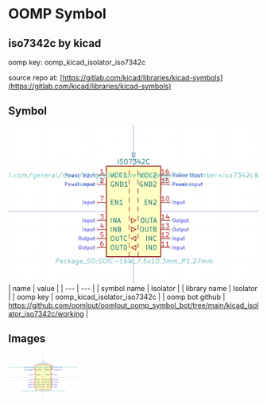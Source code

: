 # OOMP Symbol  
## iso7342c  by kicad  
  
oomp key: oomp_kicad_isolator_iso7342c  
  
source repo at: [https://gitlab.com/kicad/libraries/kicad-symbols](https://gitlab.com/kicad/libraries/kicad-symbols)  
## Symbol  
  
[![working.png](working_600.png)](working.png)  
| name | value | 
| --- | --- | 
| symbol name | Isolator | 
| library name | Isolator | 
| oomp key | oomp_kicad_isolator_iso7342c | 
| oomp bot github | https://github.com/oomlout/oomlout_oomp_symbol_bot/tree/main/kicad_isolator_iso7342c/working | 
## Images  
  
[![working.png](working_140.png)](working.png)  
